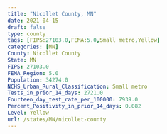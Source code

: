 ```yaml
---
title: "Nicollet County, MN"
date: 2021-04-15
draft: false
type: county
tags: [FIPS:27103.0,FEMA:5.0,Small metro,Yellow]
categories: [MN]
County: Nicollet County
State: MN
FIPS: 27103.0
FEMA_Region: 5.0
Population: 34274.0
NCHS_Urban_Rural_Classification: Small metro
Tests_in_prior_14_days: 2721.0
Fourteen_day_test_rate_per_100000: 7939.0
Percent_Positivity_in_prior_14_days: 0.082
Level: Yellow
url: /states/MN/nicollet-county
---
```



